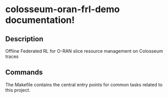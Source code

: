 # colosseum-oran-frl-demo documentation!

## Description

Offline Federated RL for O-RAN slice resource management on Colosseum traces

## Commands

The Makefile contains the central entry points for common tasks related to this project.

